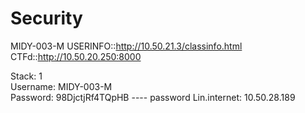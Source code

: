 # Security
MIDY-003-M
USERINFO::http://10.50.21.3/classinfo.html
CTFd::http://10.50.20.250:8000

Stack: 1 	
Username: MIDY-003-M 	
Password: 98DjctjRf4TQpHB ---- password
Lin.internet: 10.50.28.189
